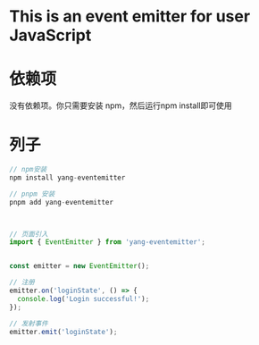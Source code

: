 # This is an event emitter for user JavaScript

# 依赖项
没有依赖项。你只需要安装 npm，然后运行npm install即可使用

# 列子

```js
// npm安装
npm install yang-eventemitter

// pnpm 安装
pnpm add yang-eventemitter



// 页面引入
import { EventEmitter } from 'yang-eventemitter';


const emitter = new EventEmitter();

// 注册
emitter.on('loginState', () => {
  console.log('Login successful!');
});

// 发射事件
emitter.emit('loginState');

```